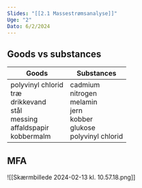 ```yaml
---
Slides: "[[2.1 Massestrømsanalyse]]"
Uge: "2"
Dato: 6/2/2024
---
```

## Goods vs substances
| Goods | Substances |
| --- | --- |
| polyvinyl chlorid<br>træ<br>drikkevand<br>stål<br>messing<br>affaldspapir<br>kobbermalm  | cadmium<br>nitrogen<br>melamin<br>jern<br>kobber<br>glukose<br>polyvinyl chlorid |
## MFA
![[Skærmbillede 2024-02-13 kl. 10.57.18.png]]
